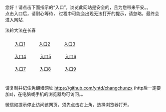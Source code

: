 您好！请点击下面指示的“入口”，浏览此网站是安全的，且为您带来平安。。 <br/>
点击入口后，请耐心等待， 过程中可能会出现无法打开的提示，请忽略，最终会进入网站. </br>

法轮大法在长春<br/>
<div style="padding:10px"><a style="margin:20px" target="_blank" href="https://d2q0utbpfnehqj.cloudfront.net/2Qpsp?uxfmqolw" id="ccLink1" rel="nofollow">入口1</a> <a target="_blank" style="margin:20px" href="https://d3f0c21w1at3g6.cloudfront.net/2Qpsp?tnxaxgn" id="ccLink2" rel="nofollow">入口2</a> <a style="margin:20px" target="_blank" href="https://d1l04kr5zazba.cloudfront.net/2Qpsp?wjhjv" id="ccLink3" rel="nofollow">入口3</a></div>

<div style="padding:10px" ><a style="margin:20px" target="_blank" href="https://d2q0utbpfnehqj.cloudfront.net/2Qpsp?uxfmqolw" id="ccLink4" rel="nofollow">入口4</a> <a style="margin:20px" href="https://d3f0c21w1at3g6.cloudfront.net/2Qpsp?tnxaxgn" target="_blank" id="ccLink5" rel="nofollow">入口5</a> <a style="margin:20px" href="https://d1l04kr5zazba.cloudfront.net/2Qpsp?wjhjv" target="_blank" id="ccLink6" rel="nofollow">入口6</a></div>

<div style="padding:10px"><a style="margin:20px" target="_blank" href="https://d2q0utbpfnehqj.cloudfront.net/2Qpsp?uxfmqolw" id="ccLink7" rel="nofollow">入口7</a> <a style="margin:20px" href="https://d3f0c21w1at3g6.cloudfront.net/2Qpsp?tnxaxgn" target="_blank" id="ccLink8" rel="nofollow">入口8</a> <a style="margin:20px" target="_blank" href="https://d1l04kr5zazba.cloudfront.net/2Qpsp?wjhjv" id="ccLink9" rel="nofollow">入口9</a></div>

<br/>



请复制并记住免翻墙网址 https://github.com/yntd/changchunzx (http后一定要加s)，在电脑或手机的浏览器均可访问。。<br/>

微信如提示停止访问该网页，须先点击右上角，选择浏览器打开。
